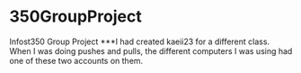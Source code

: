 # 350GroupProject
Infost350 Group Project
***I had created kaeii23 for a different class. When I was doing pushes and pulls,
  the different computers I was using had one of these two accounts on them.
